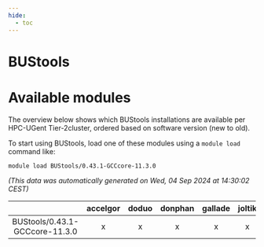 ```yaml
---
hide:
  - toc
---
```


BUStools
========

# Available modules


The overview below shows which BUStools installations are available per HPC-UGent Tier-2cluster, ordered based on software version (new to old).

To start using BUStools, load one of these modules using a `module load` command like:

```shell
module load BUStools/0.43.1-GCCcore-11.3.0
```

*(This data was automatically generated on Wed, 04 Sep 2024 at 14:30:02 CEST)*  

| |accelgor|doduo|donphan|gallade|joltik|shinx|skitty|
| :---: | :---: | :---: | :---: | :---: | :---: | :---: | :---: |
|BUStools/0.43.1-GCCcore-11.3.0|x|x|x|x|x|-|x|
